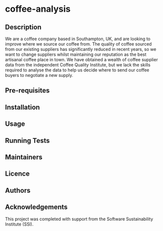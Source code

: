 # coffee-analysis

## Description
We are a coffee company based in Southampton, UK, and are looking to improve where we source our coffee from. The quality of coffee sourced from our existing suppliers has significantly reduced in recent years, so we want to change suppliers whilst maintaining our reputation as the best artisanal coffee place in town. We have obtained a wealth of coffee supplier data from the independent Coffee Quality Institute, but we lack the skills required to analyse the data to help us decide where to send our coffee buyers to negotiate a new supply.

## Pre-requisites

## Installation

## Usage

## Running Tests

## Maintainers

## Licence

## Authors

## Acknowledgements

This project was completed with support from the Software Sustainability Institute (SSI).
